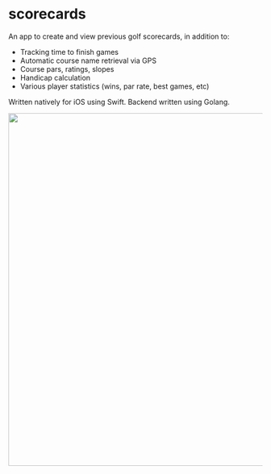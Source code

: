 # scorecards
An app to create and view previous golf scorecards, in addition to:
- Tracking time to finish games
- Automatic course name retrieval via GPS
- Course pars, ratings, slopes
- Handicap calculation
- Various player statistics (wins, par rate, best games, etc)

Written natively for iOS using Swift. Backend written using Golang.

<img width="700" src="https://i.imgur.com/6gIby5I.png">
